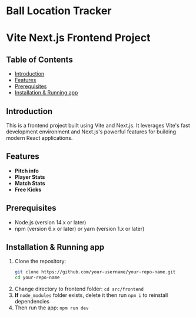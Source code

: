 # Ball Location Tracker

# Vite Next.js Frontend Project

## Table of Contents

- [Introduction](#introduction)
- [Features](#features)
- [Prerequisites](#prerequisites)
- [Installation & Running app](#installation)

## Introduction

This is a frontend project built using Vite and Next.js. It leverages Vite's fast development environment and Next.js's powerful features for building modern React applications.

## Features

- **Pitch info**
- **Player Stats**
- **Match Stats**
- **Free Kicks**

## Prerequisites

- Node.js (version 14.x or later)
- npm (version 6.x or later) or yarn (version 1.x or later)

## Installation & Running app

1. Clone the repository:
   ```bash
   git clone https://github.com/your-username/your-repo-name.git
   cd your-repo-name
   ```
2. Change directory to frontend folder: `cd src/frontend`
3. **If** `node_modules` folder exists, delete it then run `npm i` to reinstall dependencies
4. Then run the app: `npm run dev`
